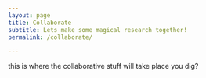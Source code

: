```yaml
---
layout: page
title: Collaborate
subtitle: Lets make some magical research together!
permalink: /collaborate/

---
```


this is where the collaborative stuff will take place you dig?

